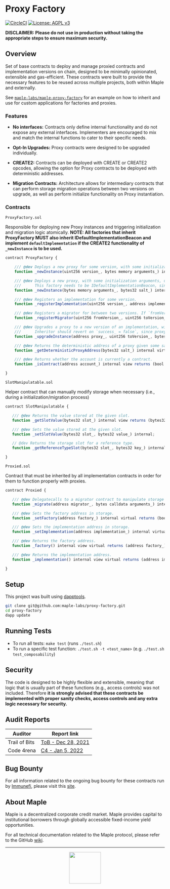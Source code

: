 # Proxy Factory

[![CircleCI](https://circleci.com/gh/maple-labs/proxy-factory/tree/main.svg?style=svg)](https://circleci.com/gh/maple-labs/proxy-factory/tree/main) [![License: AGPL v3](https://img.shields.io/badge/License-AGPL%20v3-blue.svg)](https://www.gnu.org/licenses/agpl-3.0)

**DISCLAIMER: Please do not use in production without taking the appropriate steps to ensure maximum security.**

## Overview

Set of base contracts to deploy and manage proxied contracts and implementation versions on chain, designed to be minimally opinionated, extensible and gas-efficient. These contracts were built to provide the necessary features to be reused across multiple projects, both within Maple and externally.

See [`maple-labs/maple-proxy-factory`](https://github.com/maple-labs/maple-proxy-factory) for an example on how to inherit and use for custom applications for factories and proxies.

### Features
- **No interfaces:** Contracts only define internal functionality and do not expose any external interfaces. Implementers are encouraged to mix and match the internal functions to cater to their specific needs.

- **Opt-In Upgrades:** Proxy contracts were designed to be upgraded individually.

- **CREATE2:** Contracts can be deployed with CREATE or CREATE2 opcodes, allowing the option for Proxy contracts to be deployed with deterministic addresses.

- **Migration Contracts:** Architecture allows for intermediary contracts that can perform storage migration operations between two versions on upgrade, as well as perform initialize functionality on Proxy instantiation.

### Contracts

`ProxyFactory.sol`

Responsible for deploying new Proxy instances and triggering initialization and migration logic atomically.
**NOTE: All factories that inherit ProxyFactory MUST also inherit IDefaultImplementationBeacon and implement `defaultImplementation` if the CREATE2 functionality of `_newInstance` is to be used.**

```js
contract ProxyFactory {

    /// @dev Deploys a new proxy for some version, with some initialization arguments, using `create` (i.e. factory's nonce determines the address).
    function _newInstance(uint256 version_, bytes memory arguments_) internal virtual returns (bool success_, address proxy_);

    /// @dev Deploys a new proxy, with some initialization arguments, using `create2` (i.e. salt determines the address).
    ///      This factory needs to be IDefaultImplementationBeacon, since the proxy will pull its implementation from it.
    function _newInstance(bytes memory arguments_, bytes32 salt_) internal virtual returns (bool success_, address proxy_);

    /// @dev Registers an implementation for some version.
    function _registerImplementation(uint256 version_, address implementation_) internal virtual returns (bool success_);

    /// @dev Registers a migrator for between two versions. If `fromVersion_ == toVersion_`, migrator is an initializer.
    function _registerMigrator(uint256 fromVersion_, uint256 toVersion_, address migrator_) internal virtual returns (bool success_);

    /// @dev Upgrades a proxy to a new version of an implementation, with some migration arguments.
    ///      Inheritor should revert on `success_ = false`, since proxy can be set to new implementation, but failed to migrate.
    function _upgradeInstance(address proxy_, uint256 toVersion_, bytes memory arguments_) internal virtual returns (bool success_);

    /// @dev Returns the deterministic address of a proxy given some salt.
    function _getDeterministicProxyAddress(bytes32 salt_) internal virtual view returns (address deterministicProxyAddress_);

    /// @dev Returns whether the account is currently a contract.
    function _isContract(address account_) internal view returns (bool isContract_);

}
```

`SlotManipulatable.sol`

Helper contract that can manually modify storage when necessary (i.e., during a initialization/migration process)

 ```js
 contract SlotManipulatable {

    /// @dev Returns the value stored at the given slot.
    function _getSlotValue(bytes32 slot_) internal view returns (bytes32 value_);

    /// @dev Sets the value stored at the given slot.
    function _setSlotValue(bytes32 slot_, bytes32 value_) internal;

    // @dev Returns the storage slot for a reference type.
    function _getReferenceTypeSlot(bytes32 slot_, bytes32 key_) internal pure returns (bytes32 value_);

}
```

`Proxied.sol`

Contract that must be inherited by all implementation contracts in order for them to function properly with proxies.


 ```js
 contract Proxied {

    /// @dev Delegatecalls to a migrator contract to manipulate storage during an initialization or migration.
    function _migrate(address migrator_, bytes calldata arguments_) internal virtual returns (bool success_);

    /// @dev Sets the factory address in storage.
    function _setFactory(address factory_) internal virtual returns (bool success_);

    /// @dev Sets the implementation address in storage.
    function _setImplementation(address implementation_) internal virtual returns (bool success_);

    /// @dev Returns the factory address.
    function _factory() internal view virtual returns (address factory_);

    /// @dev Returns the implementation address.
    function _implementation() internal view virtual returns (address implementation_)

}
```

## Setup

This project was built using [dapptools](https://github.com/dapphub/dapptools).

```sh
git clone git@github.com:maple-labs/proxy-factory.git
cd proxy-factory
dapp update
```

## Running Tests

- To run all tests: `make test` (runs `./test.sh`)
- To run a specific test function: `./test.sh -t <test_name>` (e.g. `./test.sh test_composability`)

## Security

The code is designed to be highly flexible and extensible, meaning that logic that is usually part of these functions (e.g., access controls) was not included. Therefore **it is strongly advised that these contracts be implemented with proper sanity checks, access controls and any extra logic necessary for security.**

## Audit Reports

| Auditor | Report link |
|---|---|
| Trail of Bits | [ToB - Dec 28, 2021](https://docs.google.com/viewer?url=https://github.com/maple-labs/maple-core/files/7847684/Maple.Finance.-.Final.Report_v3.pdf) |
| Code 4rena | [C4 - Jan 5, 2022](https://code4rena.com/reports/2021-12-maple/) |

## Bug Bounty

For all information related to the ongoing bug bounty for these contracts run by [Immunefi](https://immunefi.com/), please visit this [site](https://immunefi.com/bounty/maple/).

## About Maple
Maple is a decentralized corporate credit market. Maple provides capital to institutional borrowers through globally accessible fixed-income yield opportunities.

For all technical documentation related to the Maple protocol, please refer to the GitHub [wiki](https://github.com/maple-labs/maple-core-v2/wiki).

---

<p align="center">
  <img src="https://user-images.githubusercontent.com/44272939/196706799-fe96d294-f700-41e7-a65f-2d754d0a6eac.gif" height="100" />
</p>

